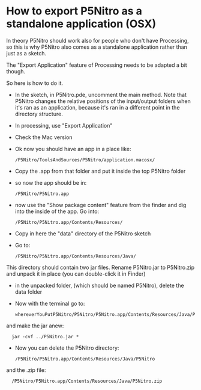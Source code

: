 How to export P5Nitro as a standalone application (OSX)
===================================

In theory P5Nitro should work also for people who don't have Processing, so this is why P5Nitro also comes as a standalone application rather than just as a sketch.

The "Export Application" feature of Processing needs to be adapted a bit
though.

So here is how to do it.

* In the sketch, in P5Nitro.pde, uncomment the main method. Note that P5Nitro changes the relative positions of the input/output folders when it's ran as an application, because it's ran in a different point in the directory structure.
* In processing, use "Export Application"
* Check the Mac version
* Ok now you should have an app in a place like:

      /P5Nitro/ToolsAndSources/P5Nitro/application.macosx/
* Copy the .app from that folder and put it inside the top P5Nitro folder
* so now the app should be in:

      /P5Nitro/P5Nitro.app
* now use the "Show package content" feature from the finder and dig
into the inside of the app. Go into:

      /P5Nitro/P5Nitro.app/Contents/Resources/
* Copy in here the "data" directory of the P5Nitro sketch
* Go to:

      /P5Nitro/P5Nitro.app/Contents/Resources/Java/

This directory should contain two jar files. Rename P5Nitro.jar to P5Nitro.zip
and unpack it in place (you can double-click it in Finder)
* in the unpacked folder, (which should be named P5Nitro), delete the data folder
* Now with the terminal go to:

      whereverYouPutP5Nitro/P5Nitro/P5Nitro.app/Contents/Resources/Java/P5Nitro

and make the jar anew:

      jar -cvf ../P5Nitro.jar *
* Now you can delete the P5Nitro directory:

      /P5Nitro/P5Nitro.app/Contents/Resources/Java/P5Nitro

and the .zip file:

      /P5Nitro/P5Nitro.app/Contents/Resources/Java/P5Nitro.zip
